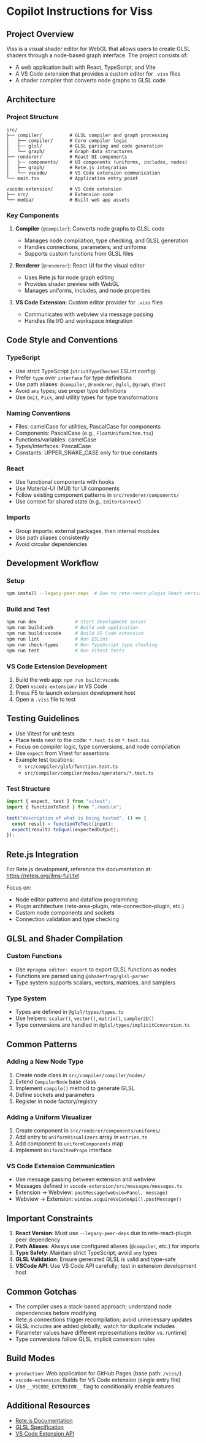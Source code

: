 # Copilot Instructions for Viss

## Project Overview

Viss is a visual shader editor for WebGL that allows users to create GLSL shaders through a node-based graph interface. The project consists of:
- A web application built with React, TypeScript, and Vite
- A VS Code extension that provides a custom editor for `.viss` files
- A shader compiler that converts node graphs to GLSL code

## Architecture

### Project Structure

```
src/
├── compiler/          # GLSL compiler and graph processing
│   ├── compiler/      # Core compiler logic
│   ├── glsl/          # GLSL parsing and code generation
│   └── graph/         # Graph data structures
├── renderer/          # React UI components
│   ├── components/    # UI components (uniforms, includes, nodes)
│   ├── graph/         # Rete.js integration
│   └── vscode/        # VS Code extension communication
└── main.tsx           # Application entry point

vscode-extension/      # VS Code extension
├── src/               # Extension code
└── media/             # Built web app assets
```

### Key Components

1. **Compiler** (`@compiler`): Converts node graphs to GLSL code
   - Manages node compilation, type checking, and GLSL generation
   - Handles connections, parameters, and uniforms
   - Supports custom functions from GLSL files

2. **Renderer** (`@renderer`): React UI for the visual editor
   - Uses Rete.js for node graph editing
   - Provides shader preview with WebGL
   - Manages uniforms, includes, and node properties

3. **VS Code Extension**: Custom editor provider for `.viss` files
   - Communicates with webview via message passing
   - Handles file I/O and workspace integration

## Code Style and Conventions

### TypeScript

- Use strict TypeScript (`strictTypeChecked` ESLint config)
- Prefer `type` over `interface` for type definitions
- Use path aliases: `@compiler`, `@renderer`, `@glsl`, `@graph`, `@test`
- Avoid `any` types; use proper type definitions
- Use `Omit`, `Pick`, and utility types for type transformations

### Naming Conventions

- Files: camelCase for utilities, PascalCase for components
- Components: PascalCase (e.g., `FloatUniformItem.tsx`)
- Functions/variables: camelCase
- Types/Interfaces: PascalCase
- Constants: UPPER_SNAKE_CASE only for true constants

### React

- Use functional components with hooks
- Use Material-UI (MUI) for UI components
- Follow existing component patterns in `src/renderer/components/`
- Use context for shared state (e.g., `EditorContext`)

### Imports

- Group imports: external packages, then internal modules
- Use path aliases consistently
- Avoid circular dependencies

## Development Workflow

### Setup

```bash
npm install --legacy-peer-deps  # Due to rete-react-plugin React version mismatch
```

### Build and Test

```bash
npm run dev              # Start development server
npm run build:web        # Build web application
npm run build:vscode     # Build VS Code extension
npm run lint             # Run ESLint
npm run check-types      # Run TypeScript type checking
npm run test             # Run Vitest tests
```

### VS Code Extension Development

1. Build the web app: `npm run build:vscode`
2. Open `vscode-extension/` in VS Code
3. Press F5 to launch extension development host
4. Open a `.viss` file to test

## Testing Guidelines

- Use Vitest for unit tests
- Place tests next to the code: `*.test.ts` or `*.test.tsx`
- Focus on compiler logic, type conversions, and node compilation
- Use `expect` from Vitest for assertions
- Example test locations:
  - `src/compiler/glsl/function.test.ts`
  - `src/compiler/compiler/nodes/operators/*.test.ts`

### Test Structure

```typescript
import { expect, test } from "vitest";
import { functionToTest } from "./module";

test("description of what is being tested", () => {
  const result = functionToTest(input);
  expect(result).toEqual(expectedOutput);
});
```

## Rete.js Integration

For Rete.js development, reference the documentation at:
https://retejs.org/llms-full.txt

Focus on:
- Node editor patterns and dataflow programming
- Plugin architecture (rete-area-plugin, rete-connection-plugin, etc.)
- Custom node components and sockets
- Connection validation and type checking

## GLSL and Shader Compilation

### Custom Functions

- Use `#pragma editor: export` to export GLSL functions as nodes
- Functions are parsed using `@shaderfrog/glsl-parser`
- Type system supports scalars, vectors, matrices, and samplers

### Type System

- Types are defined in `@glsl/types/types.ts`
- Use helpers: `scalar()`, `vector()`, `matrix()`, `sampler2D()`
- Type conversions are handled in `@glsl/types/implicitConversion.ts`

## Common Patterns

### Adding a New Node Type

1. Create node class in `src/compiler/compiler/nodes/`
2. Extend `CompilerNode` base class
3. Implement `compile()` method to generate GLSL
4. Define sockets and parameters
5. Register in node factory/registry

### Adding a Uniform Visualizer

1. Create component in `src/renderer/components/uniforms/`
2. Add entry to `uniformVisualizers` array in `entries.ts`
3. Add component to `uniformComponents` map
4. Implement `UniformItemProps` interface

### VS Code Extension Communication

- Use message passing between extension and webview
- Messages defined in `vscode-extension/src/messages/messages.ts`
- Extension -> Webview: `postMessage(webviewPanel, message)`
- Webview -> Extension: `window.acquireVsCodeApi().postMessage()`

## Important Constraints

1. **React Version**: Must use `--legacy-peer-deps` due to rete-react-plugin peer dependency
2. **Path Aliases**: Always use configured aliases (`@compiler`, etc.) for imports
3. **Type Safety**: Maintain strict TypeScript; avoid `any` types
4. **GLSL Validation**: Ensure generated GLSL is valid and type-safe
5. **VSCode API**: Use VS Code API carefully; test in extension development host

## Common Gotchas

- The compiler uses a stack-based approach; understand node dependencies before modifying
- Rete.js connections trigger recompilation; avoid unnecessary updates
- GLSL includes are added globally; watch for duplicate includes
- Parameter values have different representations (editor vs. runtime)
- Type conversions follow GLSL implicit conversion rules

## Build Modes

- `production`: Web application for GitHub Pages (base path: `/viss/`)
- `vscode-extension`: Builds for VS Code extension (single entry file)
- Use `__VSCODE_EXTENSION__` flag to conditionally enable features

## Additional Resources

- [Rete.js Documentation](https://retejs.org/llms-full.txt)
- [GLSL Specification](https://www.khronos.org/opengl/wiki/OpenGL_Shading_Language)
- [VS Code Extension API](https://code.visualstudio.com/api)
